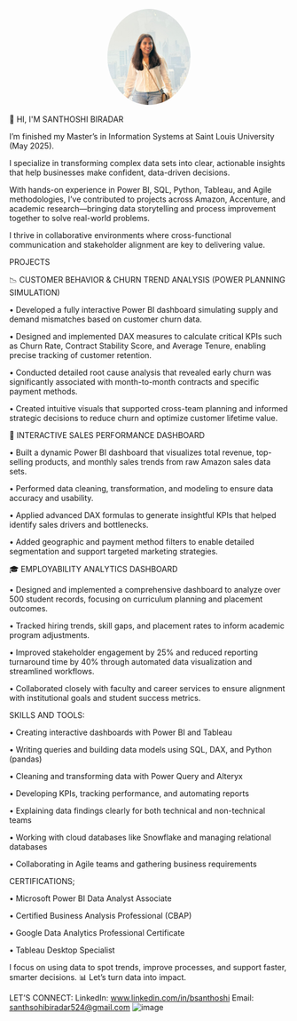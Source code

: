 <p align="center">
  <img src="images/profile.jpg" width="150" style="border-radius: 50%;" alt="Santhoshi Biradar" />
</p>


👋 HI, I'M SANTHOSHI BIRADAR

I’m finished my Master’s in Information Systems at Saint Louis University (May 2025).

I specialize in transforming complex data sets into clear, actionable insights that help businesses make confident, data-driven decisions.

With hands-on experience in Power BI, SQL, Python, Tableau, and Agile methodologies, I’ve contributed to projects across Amazon, Accenture, and academic research—bringing data storytelling and process improvement together to solve real-world problems.

I thrive in collaborative environments where cross-functional communication and stakeholder alignment are key to delivering value.

PROJECTS

📉 CUSTOMER BEHAVIOR & CHURN TREND ANALYSIS (POWER PLANNING SIMULATION)

•	Developed a fully interactive Power BI dashboard simulating supply and demand mismatches based on customer churn data.

•	Designed and implemented DAX measures to calculate critical KPIs such as Churn Rate, Contract Stability Score, and Average Tenure, enabling precise tracking of customer retention.

•	Conducted detailed root cause analysis that revealed early churn was significantly associated with month-to-month contracts and specific payment methods.

•	Created intuitive visuals that supported cross-team planning and informed strategic decisions to reduce churn and optimize customer lifetime value.

💼 INTERACTIVE SALES PERFORMANCE DASHBOARD

•	Built a dynamic Power BI dashboard that visualizes total revenue, top-selling products, and monthly sales trends from raw Amazon sales data sets.

•	Performed data cleaning, transformation, and modeling to ensure data accuracy and usability.

•	Applied advanced DAX formulas to generate insightful KPIs that helped identify sales drivers and bottlenecks.

•	Added geographic and payment method filters to enable detailed segmentation and support targeted marketing strategies.

🎓 EMPLOYABILITY ANALYTICS DASHBOARD

•	Designed and implemented a comprehensive dashboard to analyze over 500 student records, focusing on curriculum planning and placement outcomes.

•	Tracked hiring trends, skill gaps, and placement rates to inform academic program adjustments.

•	Improved stakeholder engagement by 25% and reduced reporting turnaround time by 40% through automated data visualization and streamlined workflows.

•	Collaborated closely with faculty and career services to ensure alignment with institutional goals and student success metrics.

SKILLS AND TOOLS:

•	Creating interactive dashboards with Power BI and Tableau

•	Writing queries and building data models using SQL, DAX, and Python (pandas)

•	Cleaning and transforming data with Power Query and Alteryx

•	Developing KPIs, tracking performance, and automating reports

•	Explaining data findings clearly for both technical and non-technical teams

•	Working with cloud databases like Snowflake and managing relational databases

•	Collaborating in Agile teams and gathering business requirements

CERTIFICATIONS;

•	Microsoft Power BI Data Analyst Associate

•	Certified Business Analysis Professional (CBAP)

•	Google Data Analytics Professional Certificate

•	Tableau Desktop Specialist

I focus on using data to spot trends, improve processes, and support faster, smarter decisions.
📊 Let’s turn data into impact.

LET’S CONNECT:
LinkedIn: www.linkedin.com/in/bsanthoshi
Email: santhsohibiradar524@gmail.com
<img width="451" height="690" alt="image" src="https://github.com/user-attachments/assets/10248598-fc1f-4a79-abec-ef48c8705d97" />

